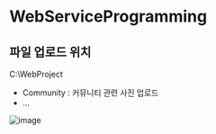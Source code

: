 # WebServiceProgramming

## 파일 업로드 위치
C:\\WebProject
- Community : 커뮤니티 관련 사진 업로드
- ...

![image](https://user-images.githubusercontent.com/74190329/144747742-8440b606-ad72-4031-aa20-a74f8d6693d7.png)

